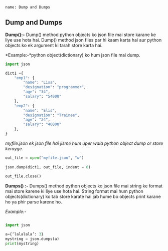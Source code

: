```ngMeta
name: Dump and Dumps

```

## Dump and Dumps

**Dump():-**  Dump() method python objects ko json file mai store karane ke liye use hota  hai. Dump() method json files par hi kaam karta hai aur python objects ko ek argument ki tarah store karta hai.

*Example:-*python object(dictionary) ko hum json file mai dump.
	
```python
import json

dict1 ={
    "emp1": {
        "name": "Lisa",
        "designation": "programmer",
        "age": "34",
        "salary": "54000"
    },
    "emp2": {
        "name": "Elis",
        "designation": "Trainee",
        "age": "24",
        "salary": "40000"
    },
}
 ```
  
*myfile.json ek json file hai jisme hum uper wala python object dump or store kerayge.*

```python
out_file = open("myfile.json", "w")
  
json.dump(dict1, out_file, indent = 6)
  
out_file.close()
 ```

**Dumps() :-** Dumps() method python objects ko json file mai string ke format mai store karene ki liye use hota hai. String format mai hum python objects(dictionary) ko tab store karate hai jab hume bo objects print karane ho ya phir parse karene ho.

*Example:-* 

```python

import json

a={‘lalalala’: 3}
mystring = json.dumps(a)
print(mystring)

 ```








